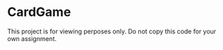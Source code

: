 # CardGame
This project is for viewing perposes only. Do not copy this code for your own assignment.

